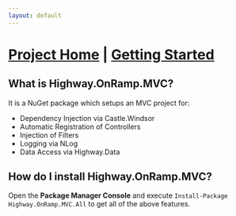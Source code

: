 ```yaml
---
layout: default
---
```


# [Project Home][Home] | [Getting Started][Start]

## What is Highway.OnRamp.MVC?

It is a NuGet package which setups an MVC project for:

* Dependency Injection via Castle.Windsor
* Automatic Registration of Controllers
* Injection of Filters
* Logging via NLog
* Data Access via Highway.Data

## How do I install Highway.OnRamp.MVC?

Open the **Package Manager Console** and execute `Install-Package Highway.OnRamp.MVC.All` to get all of the above features.



[Home]:				/projects/onramp/mvc/
[Start]:				/projects/onramp/mvc/start.html
[Data]:				/projects/data/
[Insurance]:		/projects/insurance/
[OnRamper]:			/projects/onramper/
[MVC]:				/projects/onramp/mvc/
[Services]:			/projects/onramp/services/
[Pavement]:			/projects/pavement/
[RoadCrew]:			/projects/roadcrew/
[Configuration]:	/projects/configuration/